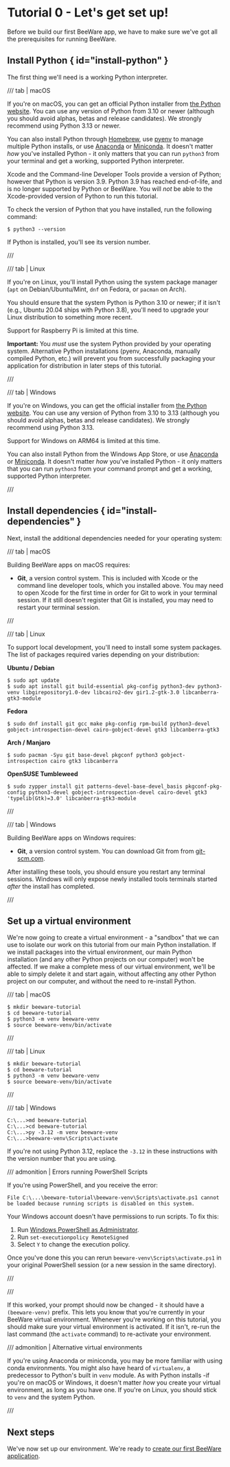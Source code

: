 # Tutorial 0 - Let's get set up!

Before we build our first BeeWare app, we have to make sure we've got
all the prerequisites for running BeeWare.

## Install Python { id="install-python" }

The first thing we'll need is a working Python interpreter.

/// tab | macOS

If you're on macOS, you can get an official Python installer from [the
Python website](https://www.python.org/downloads). You can use any
version of Python from 3.10 or newer (although you should avoid alphas,
betas and release candidates). We strongly recommend using Python 3.13
or newer.

You can also install Python through
[Homebrew](https://docs.brew.sh/Homebrew-and-Python), use
[pyenv](https://github.com/pyenv/pyenv#simple-python-version-management-pyenv)
to manage multiple Python installs, or use
[Anaconda](https://docs.anaconda.com/anaconda/install/) or
[Miniconda](https://docs.conda.io/en/latest/miniconda.html). It doesn't
matter *how* you've installed Python - it only matters that you can run
`python3` from your terminal and get a working, supported Python
interpreter.

Xcode and the Command-line Developer Tools provide a version of Python;
however that Python is version 3.9. Python 3.9 has reached end-of-life,
and is no longer supported by Python or BeeWare. You will *not* be able
to the Xcode-provided version of Python to run this tutorial.

To check the version of Python that you have installed, run the
following command:

```console
$ python3 --version
```

If Python is installed, you'll see its version number.

///

/// tab | Linux

If you're on Linux, you'll install Python using the system package
manager (`apt` on Debian/Ubuntu/Mint, `dnf` on Fedora, or `pacman` on
Arch).

You should ensure that the system Python is Python 3.10 or newer; if it
isn't (e.g., Ubuntu 20.04 ships with Python 3.8), you'll need to upgrade
your Linux distribution to something more recent.

Support for Raspberry Pi is limited at this time.

**Important:** You *must* use the system Python provided by your
operating system. Alternative Python installations (pyenv, Anaconda,
manually compiled Python, etc.) will prevent you from successfully
packaging your application for distribution in later steps of this
tutorial.

///

/// tab | Windows

If you're on Windows, you can get the official installer from [the
Python website](https://www.python.org/downloads). You can use any
version of Python from 3.10 to 3.13 (although you should avoid alphas,
betas and release candidates). We strongly recommend using Python 3.13.

Support for Windows on ARM64 is limited at this time.

You can also install Python from the Windows App Store, or use
[Anaconda](https://docs.anaconda.com/anaconda/install/) or
[Miniconda](https://docs.conda.io/en/latest/miniconda.html). It doesn't
matter *how* you've installed Python - it only matters that you can run
`python3` from your command prompt and get a working, supported Python
interpreter.

///

## Install dependencies { id="install-dependencies" }

Next, install the additional dependencies needed for your operating
system:

/// tab | macOS

Building BeeWare apps on macOS requires:

- **Git**, a version control system. This is included with Xcode or the
  command line developer tools, which you installed above. You may need
  to open Xcode for the first time in order for Git to work in your
  terminal session. If it still doesn't register that Git is installed,
  you may need to restart your terminal session.

///

/// tab | Linux

To support local development, you'll need to install some system
packages. The list of packages required varies depending on your
distribution:

**Ubuntu / Debian**

```console
$ sudo apt update
$ sudo apt install git build-essential pkg-config python3-dev python3-venv libgirepository1.0-dev libcairo2-dev gir1.2-gtk-3.0 libcanberra-gtk3-module
```

**Fedora**

```console
$ sudo dnf install git gcc make pkg-config rpm-build python3-devel gobject-introspection-devel cairo-gobject-devel gtk3 libcanberra-gtk3
```

**Arch / Manjaro**

```console
$ sudo pacman -Syu git base-devel pkgconf python3 gobject-introspection cairo gtk3 libcanberra
```

**OpenSUSE Tumbleweed**

```console
$ sudo zypper install git patterns-devel-base-devel_basis pkgconf-pkg-config python3-devel gobject-introspection-devel cairo-devel gtk3 'typelib(Gtk)=3.0' libcanberra-gtk3-module
```

///

/// tab | Windows

Building BeeWare apps on Windows requires:

- **Git**, a version control system. You can download Git from from
  <nospell>[git-scm.com](https://git-scm.com/downloads/)</nospell>.

After installing these tools, you should ensure you restart any terminal
sessions. Windows will only expose newly installed tools terminals
started *after* the install has completed.

///

## Set up a virtual environment

We're now going to create a virtual environment - a "sandbox" that we
can use to isolate our work on this tutorial from our main Python
installation. If we install packages into the virtual environment, our
main Python installation (and any other Python projects on our computer)
won't be affected. If we make a complete mess of our virtual
environment, we'll be able to simply delete it and start again, without
affecting any other Python project on our computer, and without the need
to re-install Python.

/// tab | macOS

```console
$ mkdir beeware-tutorial
$ cd beeware-tutorial
$ python3 -m venv beeware-venv
$ source beeware-venv/bin/activate
```

///

/// tab | Linux

```console
$ mkdir beeware-tutorial
$ cd beeware-tutorial
$ python3 -m venv beeware-venv
$ source beeware-venv/bin/activate
```

///

/// tab | Windows

```doscon
C:\...>md beeware-tutorial
C:\...>cd beeware-tutorial
C:\...>py -3.12 -m venv beeware-venv
C:\...>beeware-venv\Scripts\activate
```

If you're not using Python 3.12, replace the `-3.12` in these
instructions with the version number that you are using.

/// admonition | Errors running PowerShell Scripts

If you're using PowerShell, and you receive the error:

```console
File C:\...\beeware-tutorial\beeware-venv\Scripts\activate.ps1 cannot be loaded because running scripts is disabled on this system.
```

Your Windows account doesn't have permissions to run scripts. To fix
this:

1.  Run [Windows PowerShell as Administrator](https://learn.microsoft.com/en-us/powershell/scripting/windows-powershell/starting-windows-powershell?view=powershell-7.4).
2.  Run `set-executionpolicy RemoteSigned`
3.  Select `Y` to change the execution policy.

Once you've done this you can rerun `beeware-venv\Scripts\activate.ps1`
in your original PowerShell session (or a new session in the same
directory).

///

///

If this worked, your prompt should now be changed - it should have a
`(beeware-venv)` prefix. This lets you know that you're currently in
your BeeWare virtual environment. Whenever you're working on this
tutorial, you should make sure your virtual environment is activated. If
it isn't, re-run the last command (the `activate` command) to
re-activate your environment.

/// admonition | Alternative virtual environments

If you're using Anaconda or miniconda, you may be more familiar with
using conda environments. You might also have heard of `virtualenv`, a
predecessor to Python's built in `venv` module. As with Python installs
-if you're on macOS or Windows, it doesn't matter *how* you create your
virtual environment, as long as you have one. If you're on Linux, you
should stick to `venv` and the system Python.

///

## Next steps

We've now set up our environment. We're ready to
[create our first BeeWare application](tutorial-1.md).
